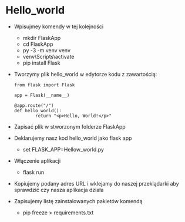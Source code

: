 # Hello_world

- Wpisujmey komendy w tej kolejności
	- mkdir FlaskApp
	- cd FlaskApp
	- py -3 -m venv venv
	- venv\Scripts\activate
	- pip install Flask
- Tworzymy plik hello_world w edytorze kodu z zawartością:
	
	```
	from flask import Flask

	app = Flask(__name__)

	@app.route("/")
	def hello_world():
    		return "<p>Hello, World!</p>"
	```	
		
- Zapisać plik w stworzonym folderze FlaskApp
- Deklarujemy nasz kod hello_world jako flask app
	- set FLASK_APP=Hellow_world.py
- Włączenie aplikacji
	- flask run
- Kopiujemy podany adres URL i wklejamy do naszej przeklądarki aby sprawdzić czy nasza aplikacja działa
- Zapisujemy listę zainstalowanych pakietów komendą
	- pip freeze > requirements.txt
	
